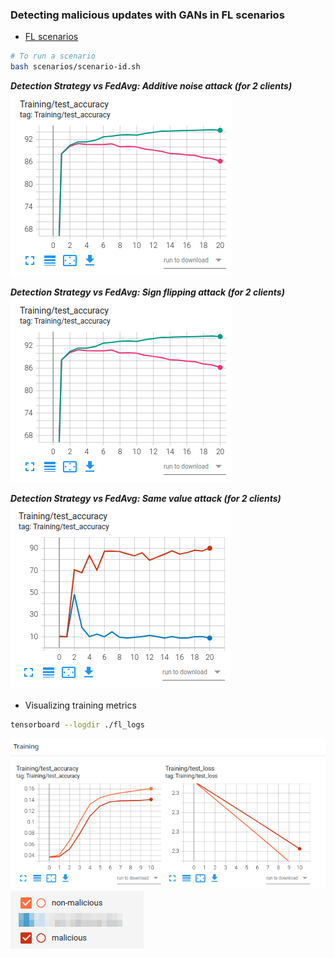 ### Detecting malicious updates with GANs in FL scenarios

* [FL scenarios](scenarios)

```bash
# To run a scenario
bash scenarios/scenario-id.sh
```
***Detection Strategy vs FedAvg: Additive noise attack (for 2 clients)***
![additive_noise](img/additive-noise-attack.png)

***Detection Strategy vs FedAvg: Sign flipping attack (for 2 clients)***
![sign_flipping](img/additive-noise-attack.png)

***Detection Strategy vs FedAvg: Same value attack (for 2 clients)***
![sign_flipping](img/same-value-attack.png)


* Visualizing training metrics
```bash
tensorboard --logdir ./fl_logs
```

![training_metrics](img/training_metrics.png)
![legend](img/legend.png)